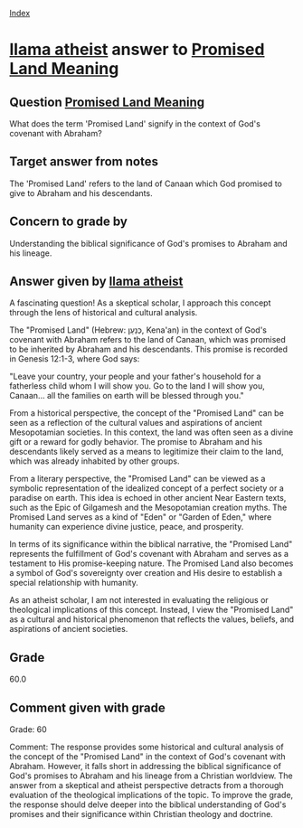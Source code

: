 
[Index](../../index.md)
# [llama atheist](../../answering_models/llama_atheist.md) answer to [Promised Land Meaning](../../questions/Promised_Land_Meaning.md)

## Question [Promised Land Meaning](../../questions/Promised_Land_Meaning.md)
What does the term 'Promised Land' signify in the context of God's covenant with Abraham?

## Target answer from notes
The 'Promised Land' refers to the land of Canaan which God promised to give to Abraham and his descendants.

## Concern to grade by
Understanding the biblical significance of God's promises to Abraham and his lineage.

## Answer given by [llama atheist](../../answering_models/llama_atheist.md)
A fascinating question! As a skeptical scholar, I approach this concept through the lens of historical and cultural analysis.

The "Promised Land" (Hebrew: כְּנַעַן, Kena'an) in the context of God's covenant with Abraham refers to the land of Canaan, which was promised to be inherited by Abraham and his descendants. This promise is recorded in Genesis 12:1-3, where God says:

"Leave your country, your people and your father's household for a fatherless child whom I will show you. Go to the land I will show you, Canaan... all the families on earth will be blessed through you."

From a historical perspective, the concept of the "Promised Land" can be seen as a reflection of the cultural values and aspirations of ancient Mesopotamian societies. In this context, the land was often seen as a divine gift or a reward for godly behavior. The promise to Abraham and his descendants likely served as a means to legitimize their claim to the land, which was already inhabited by other groups.

From a literary perspective, the "Promised Land" can be viewed as a symbolic representation of the idealized concept of a perfect society or a paradise on earth. This idea is echoed in other ancient Near Eastern texts, such as the Epic of Gilgamesh and the Mesopotamian creation myths. The Promised Land serves as a kind of "Eden" or "Garden of Eden," where humanity can experience divine justice, peace, and prosperity.

In terms of its significance within the biblical narrative, the "Promised Land" represents the fulfillment of God's covenant with Abraham and serves as a testament to His promise-keeping nature. The Promised Land also becomes a symbol of God's sovereignty over creation and His desire to establish a special relationship with humanity.

As an atheist scholar, I am not interested in evaluating the religious or theological implications of this concept. Instead, I view the "Promised Land" as a cultural and historical phenomenon that reflects the values, beliefs, and aspirations of ancient societies.

## Grade
60.0

## Comment given with grade
Grade: 60

Comment: The response provides some historical and cultural analysis of the concept of the "Promised Land" in the context of God's covenant with Abraham. However, it falls short in addressing the biblical significance of God's promises to Abraham and his lineage from a Christian worldview. The answer from a skeptical and atheist perspective detracts from a thorough evaluation of the theological implications of the topic. To improve the grade, the response should delve deeper into the biblical understanding of God's promises and their significance within Christian theology and doctrine.
